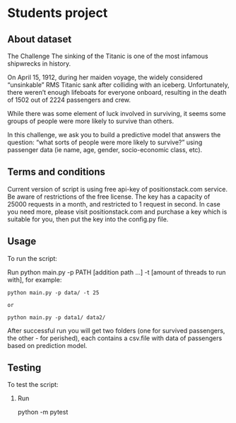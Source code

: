 # Students project

## About dataset

The Challenge
The sinking of the Titanic is one of the most infamous shipwrecks in history.

On April 15, 1912, during her maiden voyage, the widely considered “unsinkable” RMS Titanic sank after colliding with an iceberg. Unfortunately, there weren’t enough lifeboats for everyone onboard, resulting in the death of 1502 out of 2224 passengers and crew.

While there was some element of luck involved in surviving, it seems some groups of people were more likely to survive than others.

In this challenge, we ask you to build a predictive model that answers the question: “what sorts of people were more likely to survive?” using passenger data (ie name, age, gender, socio-economic class, etc).


## Terms and conditions

Current version of script is using free api-key of positionstack.com service. Be aware of restrictions of the free license.
The key has a capacity of 25000 requests in a month, and restricted to 1 request in second. In case you need more, please visit positionstack.com and purchase a key which is suitable for you, then put the key into the config.py file.

## Usage

To run the script:

Run python main.py -p PATH [addition path ...] -t [amount of threads to run with], for example:


    python main.py -p data/ -t 25
    
    or
    
    python main.py -p data1/ data2/
    
After successful run you will get two folders (one for survived passengers, the other - for perished), each contains a csv.file with data of passengers based on prediction model.

## Testing

To test the script:


1. Run 
    
    
    python -m pytest
